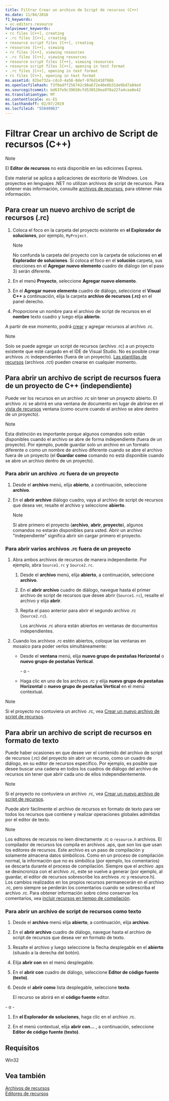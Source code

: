 ```yaml
---
title: Filtrar Crear un archivo de Script de recursos (C++)
ms.date: 11/04/2016
f1_keywords:
- vc.editors.resource
helpviewer_keywords:
- rc files [C++], creating
- .rc files [C++], creating
- resource script files [C++], creating
- resources [C++], viewing
- rc files [C++], viewing resources
- .rc files [C++], viewing resources
- resource script files [C++], viewing resources
- resource script files [C++], opening in text format
- .rc files [C++], opening in text format
- rc files [C++], opening in text format
ms.assetid: 82be732a-cdcd-4a58-8de7-976d1418f86b
ms.openlocfilehash: f3f0adff256742c98a672e40e6b31de9bd7a84ed
ms.sourcegitcommit: bd637e9c39650cfd530520ea978a22fa4caa0e42
ms.translationtype: MT
ms.contentlocale: es-ES
ms.lasthandoff: 02/07/2019
ms.locfileid: "55849963"
---
```

# <a name="how-to-create-a-resource-script-file-c"></a>Filtrar Crear un archivo de Script de recursos (C++)

> [!NOTE]
> El **Editor de recursos** no está disponible en las ediciones Express.
>
> Este material se aplica a aplicaciones de escritorio de Windows. Los proyectos en lenguajes .NET no utilizan archivos de script de recursos. Para obtener más información, consulte [archivos de recursos](../windows/resource-files-visual-studio.md), para obtener más información.

## <a name="to-create-a-new-resource-script-rc-file"></a>Para crear un nuevo archivo de script de recursos (.rc)

1. Coloca el foco en la carpeta del proyecto existente en **el Explorador de soluciones**, por ejemplo, `MyProject`.

   > [!NOTE]
   > No confunda la carpeta del proyecto con la carpeta de soluciones en **el Explorador de soluciones**. Si coloca el foco en el **solución** carpeta, sus elecciones en el **Agregar nuevo elemento** cuadro de diálogo (en el paso 3) serán diferente.

1. En el menú **Proyecto**, seleccione **Agregar nuevo elemento**.

1. En el **Agregar nuevo elemento** cuadro de diálogo, seleccione el **Visual C++** a continuación, elija la carpeta **archivo de recursos (.rc)** en el panel derecho.

1. Proporcione un nombre para el archivo de script de recursos en el **nombre** texto cuadro y luego elija **abierto**.

A partir de ese momento, podrá [crear](../windows/how-to-create-a-resource.md) y agregar recursos al archivo .rc.

> [!NOTE]
> Solo se puede agregar un script de recursos (archivo .rc) a un proyecto existente que esté cargado en el IDE de Visual Studio. No es posible crear archivos .rc independientes (fuera de un proyecto). [Las plantillas de recursos](../windows/how-to-use-resource-templates.md) (archivos .rct) pueden crearse en cualquier momento.

## <a name="to-open-a-resource-script-file-outside-of-a-c-project-standalone"></a>Para abrir un archivo de script de recursos fuera de un proyecto de C++ (independiente)

Puede ver los recursos en un archivo .rc sin tener un proyecto abierto. El archivo .rc se abrirá en una ventana de documento en lugar de abrirse en el [vista de recursos](../windows/resource-view-window.md) ventana (como ocurre cuando el archivo se abre dentro de un proyecto).

> [!NOTE]
> Esta distinción es importante porque algunos comandos solo están disponibles cuando el archivo se abre de forma independiente (fuera de un proyecto). Por ejemplo, puede guardar solo un archivo en un formato diferente o como un nombre de archivo diferente cuando se abre el archivo fuera de un proyecto (el **Guardar como** comando no está disponible cuando se abre un archivo dentro de un proyecto).

### <a name="to-open-an-rc-file-outside-a-project"></a>Para abrir un archivo .rc fuera de un proyecto

1. Desde el **archivo** menú, elija **abierto**, a continuación, seleccione **archivo**.

1. En el **abrir archivo** diálogo cuadro, vaya al archivo de script de recursos que desea ver, resalte el archivo y seleccione **abierto**.

   > [!NOTE]
   > Si abre primero el proyecto (**archivo**, **abrir**, **proyecto**), algunos comandos no estarán disponibles para usted. Abrir un archivo "independiente" significa abrir sin cargar primero el proyecto.

### <a name="to-open-multiple-rc-files-outside-a-project"></a>Para abrir varios archivos .rc fuera de un proyecto

1. Abra ambos archivos de recursos de manera independiente. Por ejemplo, abra `Source1.rc` y `Source2.rc`.

   1. Desde el **archivo** menú, elija **abierto**, a continuación, seleccione **archivo**.

   1. En el **abrir archivo** cuadro de diálogo, navegue hasta el primer archivo de script de recursos que desee abrir (`Source1.rc`), resalte el archivo y elija **abrir**.

   1. Repita el paso anterior para abrir el segundo archivo .rc (`Source2.rc`).

       Los archivos .rc ahora están abiertos en ventanas de documentos independientes.

1. Cuando los archivos .rc estén abiertos, coloque las ventanas en mosaico para poder verlos simultáneamente:

   - Desde el **ventana** menú, elija **nuevo grupo de pestañas Horizontal** o **nuevo grupo de pestañas Vertical**.

       \- o -

   - Haga clic en uno de los archivos .rc y elija **nuevo grupo de pestañas Horizontal** o **nuevo grupo de pestañas Vertical** en el menú contextual.

> [!NOTE]
> Si el proyecto no contuviera un archivo .rc, vea [Crear un nuevo archivo de script de recursos](../windows/how-to-create-a-resource-script-file.md).

## <a name="to-open-a-resource-script-file-in-text-format"></a>Para abrir un archivo de script de recursos en formato de texto

Puede haber ocasiones en que desee ver el contenido del archivo de script de recursos (.rc) del proyecto sin abrir un recurso, como un cuadro de diálogo, en su editor de recursos específico. Por ejemplo, es posible que desee buscar una cadena en todos los cuadros de diálogo del archivo de recursos sin tener que abrir cada uno de ellos independientemente.

> [!NOTE]
> Si el proyecto no contuviera un archivo .rc, vea [Crear un nuevo archivo de script de recursos](../windows/how-to-create-a-resource-script-file.md).

Puede abrir fácilmente el archivo de recursos en formato de texto para ver todos los recursos que contiene y realizar operaciones globales admitidas por el editor de texto.

> [!NOTE]
> Los editores de recursos no leen directamente .rc o `resource.h` archivos. El compilador de recursos los compila en archivos .aps, que son los que usan los editores de recursos. Este archivo es un paso de compilación y solamente almacena datos simbólicos. Como en un proceso de compilación normal, la información que no es simbólica (por ejemplo, los comentarios) se descarta durante el proceso de compilación. Siempre que el archivo .aps se desincroniza con el archivo .rc, este se vuelve a generar (por ejemplo, al guardar, el editor de recursos sobrescribe los archivos .rc y resource.h). Los cambios realizados en los propios recursos permanecerán en el archivo .rc, pero siempre se perderán los comentarios cuando se sobrescriba el archivo .rc. Para obtener información sobre cómo conservar los comentarios, vea [incluir recursos en tiempo de compilación](../windows/how-to-include-resources-at-compile-time.md).

### <a name="to-open-a-resource-script-file-as-text"></a>Para abrir un archivo de script de recursos como texto

1. Desde el **archivo** menú elija **abierto**, a continuación, elija **archivo**.

1. En el **abrir archivo** cuadro de diálogo, navegue hasta el archivo de script de recursos que desea ver en formato de texto.

1. Resalte el archivo y luego seleccione la flecha desplegable en el **abierto** (situado a la derecha del botón).

1. Elija **abrir con** en el menú desplegable.

1. En el **abrir con** cuadro de diálogo, seleccione **Editor de código fuente (texto)**.

1. Desde el **abrir como** lista desplegable, seleccione **texto**.

   El recurso se abrirá en el **código fuente** editor.

\- o -

1. En **el Explorador de soluciones**, haga clic en el archivo .rc.

1. En el menú contextual, elija **abrir con...** , a continuación, seleccione **Editor de código fuente (texto)**.

## <a name="requirements"></a>Requisitos

Win32

## <a name="see-also"></a>Vea también

[Archivos de recursos](../windows/resource-files-visual-studio.md)<br/>
[Editores de recursos](../windows/resource-editors.md)